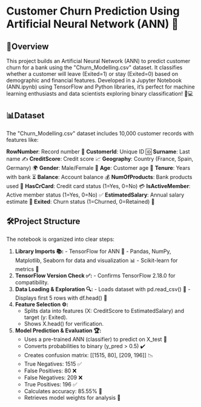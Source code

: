 # Customer Churn Prediction Using Artificial Neural Network (ANN) 🚀

## 🌟Overview

This project builds an Artificial Neural Network (ANN) to predict customer churn for a bank using the "Churn_Modelling.csv" dataset. It classifies whether a customer will leave (Exited=1) or stay (Exited=0) based on demographic and financial features. Developed in a Jupyter Notebook (ANN.ipynb) using TensorFlow and Python libraries, it’s perfect for machine learning enthusiasts and data scientists exploring binary classification! 🧠💻

## 📊Dataset
The "Churn_Modelling.csv" dataset includes 10,000 customer records with features like:

**RowNumber**: Record number 🔢
**CustomerId**: Unique ID 🆔
**Surname**: Last name ✍️
**CreditScore**: Credit score 📈
**Geography**: Country (France, Spain, Germany) 🌍
**Gender**: Male/Female 🚻
**Age**: Customer age 🎂
**Tenure**: Years with bank ⏳
**Balance**: Account balance 💰
**NumOfProducts**: Bank products used 🏦
**HasCrCard**: Credit card status (1=Yes, 0=No) 💳
**IsActiveMember**: Active member status (1=Yes, 0=No) ✅
**EstimatedSalary**: Annual salary estimate 💸
**Exited**: Churn status (1=Churned, 0=Retained) 🚪

## 🛠️Project Structure 
The notebook is organized into clear steps:

1. **Library Imports 📚:**
       - TensorFlow for ANN 🧠
       - Pandas, NumPy, Matplotlib, Seaborn for data and visualization 📊
       - Scikit-learn for metrics 📏
2. **TensorFlow Version Check ✅:**
       - Confirms TensorFlow 2.18.0 for compatibility.
3. **Data Loading & Exploration 🔍:**
       - Loads dataset with pd.read_csv() 📖
       - Displays first 5 rows with df.head() 👀
4. **Feature Selection ⚙️:**
      - Splits data into features (X: CreditScore to EstimatedSalary) and target (y: Exited).
      - Shows X.head() for verification.
5. **Model Prediction & Evaluation 🏆:**
     - Uses a pre-trained ANN (classifier) to predict on X_test 🔮
     - Converts probabilities to binary (y_pred > 0.5) ✔️
     - Creates confusion matrix: [[1515, 80], [209, 196]] 📉
     - True Negatives: 1515 ✅
     - False Positives: 80 ❌
     - False Negatives: 209 ❌
     - True Positives: 196 ✅
     - Calculates accuracy: 85.55% 🎯
     - Retrieves model weights for analysis 🧮 

    
